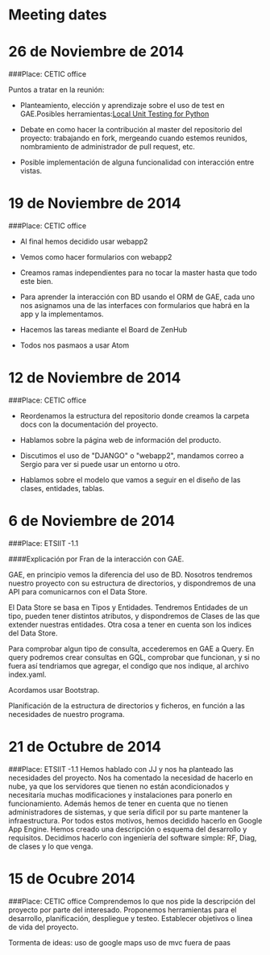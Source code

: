 Meeting dates
=====================
# 26 de Noviembre de 2014
###Place: CETIC office

Puntos a tratar en la reunión:
- Planteamiento, elección y aprendizaje sobre el uso de test en GAE.Posibles herramientas:[Local Unit Testing for Python](https://cloud.google.com/appengine/docs/python/tools/localunittesting)

- Debate en como hacer la contribución al master del repositorio del proyecto: trabajando en fork, mergeando cuando estemos reunidos, nombramiento de administrador de pull request, etc.

- Posible implementación de alguna funcionalidad con interacción entre vistas.

# 19 de Noviembre de 2014
###Place: CETIC office

- Al final hemos decidido usar webapp2

- Vemos como hacer formularios con webapp2

- Creamos ramas independientes para no tocar la master hasta que todo este bien.

- Para aprender la interacción con BD usando el ORM de GAE, cada uno nos asignamos una de las interfaces con formularios que habrá en la app y la implementamos.

- Hacemos las tareas mediante el Board de ZenHub

- Todos nos pasmaos a usar Atom


# 12 de Noviembre de 2014
###Place: CETIC office

- Reordenamos la estructura del repositorio donde creamos la carpeta docs con la documentación del proyecto.

- Hablamos sobre la página web de información del producto.

- Discutimos el uso de "DJANGO" o "webapp2", mandamos correo a Sergio para ver si puede usar un entorno u otro.

- Hablamos sobre el modelo que vamos a seguir en el diseño de las clases, entidades, tablas.

# 6 de Noviembre de 2014
###Place: ETSIIT -1.1

####Explicación por Fran de la interacción con GAE.

GAE, en principio vemos la diferencia del uso de BD. Nosotros tendremos nuestro proyecto con su estructura de directorios, y dispondremos de una API para comunicarnos con el Data Store.

El Data Store se basa en Tipos y Entidades.
Tendremos Entidades de un tipo, pueden tener distintos atributos, y dispondremos de Clases de las que extender nuestras entidades.
Otra cosa a tener en cuenta son los indices del Data Store.

Para comprobar algun tipo de consulta, accederemos en GAE a Query. En query podremos crear consultas en GQL, comprobar que funcionan, y si no fuera así tendriamos que agregar, el condigo que nos indique, al archivo index.yaml.

Acordamos usar Bootstrap.

Planificación de la estructura de directorios y ficheros, en función a las necesidades de nuestro programa.

# 21 de Octubre de 2014
###Place: ETSIIT -1.1
Hemos hablado con JJ y nos ha planteado las necesidades del proyecto.
Nos ha comentado la necesidad de hacerlo en nube, ya que los servidores que tienen no están acondicionados y necesitaría muchas modificaciones y instalaciones para ponerlo en funcionamiento.
Además hemos de tener en cuenta que no tienen administradores de sistemas, y que sería dificil por su parte mantener la infraestructura.
Por todos estos motivos, hemos decidido hacerlo en Google App Engine.
Hemos creado una descripción o esquema del desarrollo y requisitos.
Decidimos hacerlo con ingeniería del software simple: RF, Diag, de clases y lo que venga.

# 15 de Ocubre 2014

###Place: CETIC office
Comprendemos lo que nos pide la descripción del proyecto por parte del interesado.
Proponemos herramientas para el desarrollo, planificación, despliegue y testeo.
Establecer objetivos o linea de vida del proyecto.

Tormenta de ideas:
uso de google maps
uso de mvc
fuera de paas
